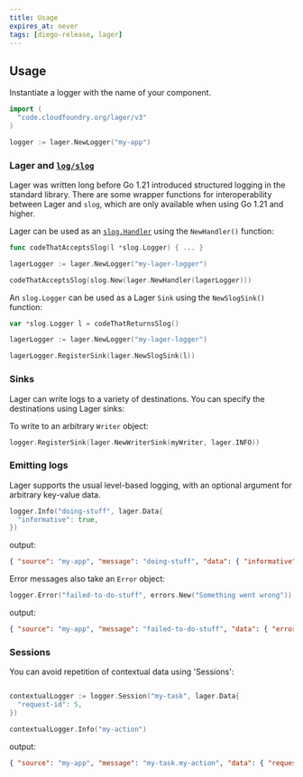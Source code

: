 ```yaml
---
title: Usage
expires_at: never
tags: [diego-release, lager]
---
```


## Usage

Instantiate a logger with the name of your component.

```go
import (
  "code.cloudfoundry.org/lager/v3"
)

logger := lager.NewLogger("my-app")
```

### Lager and [`log/slog`](https://pkg.go.dev/log/slog)
Lager was written long before Go 1.21 introduced structured logging in the standard library.
There are some wrapper functions for interoperability between Lager and `slog`,
which are only available when using Go 1.21 and higher.

Lager can be used as an [`slog.Handler`](https://pkg.go.dev/log/slog#Handler) using the `NewHandler()` function:

```go
func codeThatAcceptsSlog(l *slog.Logger) { ... }

lagerLogger := lager.NewLogger("my-lager-logger")

codeThatAcceptsSlog(slog.New(lager.NewHandler(lagerLogger)))
```

An `slog.Logger` can be used as a Lager `Sink` using the `NewSlogSink()` function:
```go
var *slog.Logger l = codeThatReturnsSlog()

lagerLogger := lager.NewLogger("my-lager-logger")

lagerLogger.RegisterSink(lager.NewSlogSink(l))
```

### Sinks

Lager can write logs to a variety of destinations. You can specify the destinations
using Lager sinks:

To write to an arbitrary `Writer` object:

```go
logger.RegisterSink(lager.NewWriterSink(myWriter, lager.INFO))
```

### Emitting logs

Lager supports the usual level-based logging, with an optional argument for arbitrary key-value data.

```go
logger.Info("doing-stuff", lager.Data{
  "informative": true,
})
```

output:
```json
{ "source": "my-app", "message": "doing-stuff", "data": { "informative": true }, "timestamp": 1232345, "log_level": 1 }
```

Error messages also take an `Error` object:

```go
logger.Error("failed-to-do-stuff", errors.New("Something went wrong"))
```

output:
```json
{ "source": "my-app", "message": "failed-to-do-stuff", "data": { "error": "Something went wrong" }, "timestamp": 1232345, "log_level": 1 }
```

### Sessions

You can avoid repetition of contextual data using 'Sessions':

```go

contextualLogger := logger.Session("my-task", lager.Data{
  "request-id": 5,
})

contextualLogger.Info("my-action")
```

output:

```json
{ "source": "my-app", "message": "my-task.my-action", "data": { "request-id": 5 }, "timestamp": 1232345, "log_level": 1 }
```

